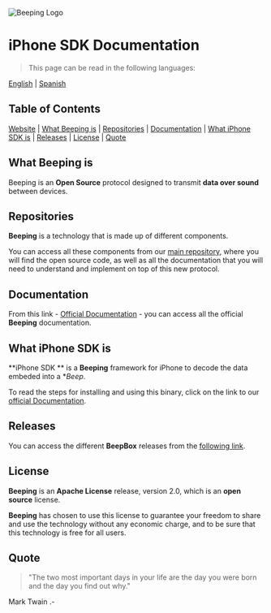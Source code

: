 ![Beeping Logo](https://beeping.io/assets/images/beeping/brand/brand48.png)

# iPhone SDK Documentation

> This page can be read in the following languages:

[English](README.md) | [Spanish](README.es.md)

## Table of Contents

[Website](https://beeping.io) |
[What Beeping is](#what-beeping-is) |
[Repositories](#repositories) |
[Documentation](#documentation) |
[What iPhone SDK is](#what-iphone-sdk-is) |
[Releases](#releases) |
[License](#license) |
[Quote](#quote)

## What Beeping is

Beeping is an **Open Source** protocol designed to transmit **data over sound** between devices.

## Repositories

**Beeping** is a technology that is made up of different components.

You can access all these components from our [main repository](https://github.com/beeping-io), where you will find the open source code, as well as all the documentation that you will need to understand and implement on top of this new protocol.

## Documentation

From this link - [Official Documentation](https://beeping-io.github.io/beeping) - you can access all the official **Beeping** documentation.

## What iPhone SDK is

**iPhone SDK ** is a **Beeping** framework for iPhone to decode the data embeded into a **Beep*.

To read the steps for installing and using this binary, click on the link to our [official Documentation](https://en.beeping.land).

## Releases

You can access the different **BeepBox** releases from the [following link](https://github.com/beeping-io/sdk-iphone-objective-c/releases).

## License

**Beeping** is an **Apache License** release, version 2.0, which is an **open source** license.

**Beeping** has chosen to use this license to guarantee your freedom to share and use the technology without any economic charge, and to be sure that this technology is free for all users.

## Quote

> "The two most important days in your life are the day you were born and the day you find out why."

Mark Twain .-



